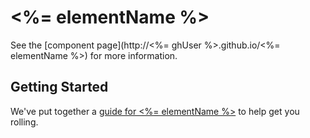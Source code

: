 <%= elementName %>
================

See the [component page](http://<%= ghUser %>.github.io/<%= elementName %>) for more information.

## Getting Started

We've put together a [guide for <%= elementName %>](http://www.polymer-project.org/docs/start/reusableelements.html) to help get you rolling.
